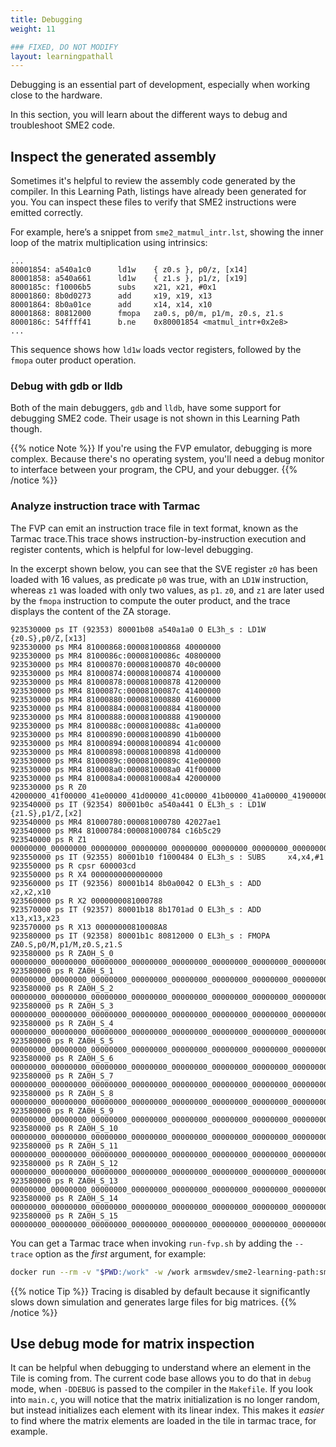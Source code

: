 ```yaml
---
title: Debugging
weight: 11

### FIXED, DO NOT MODIFY
layout: learningpathall
---
```


Debugging is an essential part of development, especially when working close to the hardware.

In this section, you will learn about the different ways to debug and troubleshoot SME2 code.

## Inspect the generated assembly

Sometimes it's helpful to review the assembly code generated by the compiler. In this Learning Path, listings have already been generated for you. You can inspect these files to verify that SME2 instructions were emitted correctly.

For example, here’s a snippet from `sme2_matmul_intr.lst`, showing the inner loop of the matrix multiplication using intrinsics:

```TXT
...
80001854: a540a1c0      ld1w    { z0.s }, p0/z, [x14]
80001858: a540a661      ld1w    { z1.s }, p1/z, [x19]
8000185c: f10006b5      subs    x21, x21, #0x1
80001860: 8b0d0273      add     x19, x19, x13
80001864: 8b0a01ce      add     x14, x14, x10
80001868: 80812000      fmopa   za0.s, p0/m, p1/m, z0.s, z1.s
8000186c: 54ffff41      b.ne    0x80001854 <matmul_intr+0x2e8>
...
```
This sequence shows how `ld1w` loads vector registers, followed by the `fmopa` outer product operation.

### Debug with gdb or lldb

Both of the main debuggers, `gdb` and `lldb`, have some support for debugging SME2 code. Their usage is not shown in this Learning Path though.

{{% notice Note %}}
If you're using the FVP emulator, debugging is more complex. Because there's no operating system, you'll need a debug monitor to interface between your program, the CPU, and your debugger.
{{% /notice %}}

### Analyze instruction trace with Tarmac

The FVP can emit an instruction trace file in text format, known as the Tarmac trace.This trace shows instruction-by-instruction execution and register contents, which is helpful for low-level debugging.

In the excerpt shown below, you can see that the SVE register `z0` has been loaded with 16 values, as predicate `p0` was true, with an `LD1W` instruction, whereas `z1` was loaded with only two values, as `p1`. `z0`, and `z1` are later used by the `fmopa` instruction to compute the outer
product, and the trace displays the content of the ZA storage.

```TXT
923530000 ps IT (92353) 80001b08 a540a1a0 O EL3h_s : LD1W     {z0.S},p0/Z,[x13]
923530000 ps MR4 81000868:000081000868 40000000
923530000 ps MR4 8100086c:00008100086c 40800000
923530000 ps MR4 81000870:000081000870 40c00000
923530000 ps MR4 81000874:000081000874 41000000
923530000 ps MR4 81000878:000081000878 41200000
923530000 ps MR4 8100087c:00008100087c 41400000
923530000 ps MR4 81000880:000081000880 41600000
923530000 ps MR4 81000884:000081000884 41800000
923530000 ps MR4 81000888:000081000888 41900000
923530000 ps MR4 8100088c:00008100088c 41a00000
923530000 ps MR4 81000890:000081000890 41b00000
923530000 ps MR4 81000894:000081000894 41c00000
923530000 ps MR4 81000898:000081000898 41d00000
923530000 ps MR4 8100089c:00008100089c 41e00000
923530000 ps MR4 810008a0:0000810008a0 41f00000
923530000 ps MR4 810008a4:0000810008a4 42000000
923530000 ps R Z0 42000000_41f00000_41e00000_41d00000_41c00000_41b00000_41a00000_41900000_41800000_41600000_41400000_41200000_41000000_40c00000_40800000_40000000
923540000 ps IT (92354) 80001b0c a540a441 O EL3h_s : LD1W     {z1.S},p1/Z,[x2]
923540000 ps MR4 81000780:000081000780 42027ae1
923540000 ps MR4 81000784:000081000784 c16b5c29
923540000 ps R Z1 00000000_00000000_00000000_00000000_00000000_00000000_00000000_00000000_00000000_00000000_00000000_00000000_00000000_00000000_c16b5c29_42027ae1
923550000 ps IT (92355) 80001b10 f1000484 O EL3h_s : SUBS     x4,x4,#1
923550000 ps R cpsr 600003cd
923550000 ps R X4 0000000000000000
923560000 ps IT (92356) 80001b14 8b0a0042 O EL3h_s : ADD      x2,x2,x10
923560000 ps R X2 0000000081000788
923570000 ps IT (92357) 80001b18 8b1701ad O EL3h_s : ADD      x13,x13,x23
923570000 ps R X13 00000000810008A8
923580000 ps IT (92358) 80001b1c 80812000 O EL3h_s : FMOPA    ZA0.S,p0/M,p1/M,z0.S,z1.S
923580000 ps R ZA0H_S_0 00000000_00000000_00000000_00000000_00000000_00000000_00000000_00000000_00000000_00000000_00000000_00000000_00000000_00000000_4190147b_42bd23d7
923580000 ps R ZA0H_S_1 00000000_00000000_00000000_00000000_00000000_00000000_00000000_00000000_00000000_00000000_00000000_00000000_00000000_00000000_42a6e668_435a7852
923580000 ps R ZA0H_S_2 00000000_00000000_00000000_00000000_00000000_00000000_00000000_00000000_00000000_00000000_00000000_00000000_00000000_00000000_4314e3d7_43ab2f5c
923580000 ps R ZA0H_S_3 00000000_00000000_00000000_00000000_00000000_00000000_00000000_00000000_00000000_00000000_00000000_00000000_00000000_00000000_4356547c_43e92290
923580000 ps R ZA0H_S_4 00000000_00000000_00000000_00000000_00000000_00000000_00000000_00000000_00000000_00000000_00000000_00000000_00000000_00000000_438be28f_44138ae2
923580000 ps R ZA0H_S_5 00000000_00000000_00000000_00000000_00000000_00000000_00000000_00000000_00000000_00000000_00000000_00000000_00000000_00000000_43ac9ae1_4432847b
923580000 ps R ZA0H_S_6 00000000_00000000_00000000_00000000_00000000_00000000_00000000_00000000_00000000_00000000_00000000_00000000_00000000_00000000_43cd5334_44517e15
923580000 ps R ZA0H_S_7 00000000_00000000_00000000_00000000_00000000_00000000_00000000_00000000_00000000_00000000_00000000_00000000_00000000_00000000_43ee0b86_447077ae
923580000 ps R ZA0H_S_8 00000000_00000000_00000000_00000000_00000000_00000000_00000000_00000000_00000000_00000000_00000000_00000000_00000000_00000000_440761eb_4487b8a4
923580000 ps R ZA0H_S_9 00000000_00000000_00000000_00000000_00000000_00000000_00000000_00000000_00000000_00000000_00000000_00000000_00000000_00000000_4417be14_44973571
923580000 ps R ZA0H_S_10 00000000_00000000_00000000_00000000_00000000_00000000_00000000_00000000_00000000_00000000_00000000_00000000_00000000_00000000_44281a3e_44a6b23e
923580000 ps R ZA0H_S_11 00000000_00000000_00000000_00000000_00000000_00000000_00000000_00000000_00000000_00000000_00000000_00000000_00000000_00000000_44387667_44b62f0a
923580000 ps R ZA0H_S_12 00000000_00000000_00000000_00000000_00000000_00000000_00000000_00000000_00000000_00000000_00000000_00000000_00000000_00000000_4448d28f_44c5abd7
923580000 ps R ZA0H_S_13 00000000_00000000_00000000_00000000_00000000_00000000_00000000_00000000_00000000_00000000_00000000_00000000_00000000_00000000_44592eb8_44d528a4
923580000 ps R ZA0H_S_14 00000000_00000000_00000000_00000000_00000000_00000000_00000000_00000000_00000000_00000000_00000000_00000000_00000000_00000000_44698ae1_44e4a571
923580000 ps R ZA0H_S_15 00000000_00000000_00000000_00000000_00000000_00000000_00000000_00000000_00000000_00000000_00000000_00000000_00000000_00000000_4479e70a_44f4223e
```

You can get a Tarmac trace when invoking `run-fvp.sh` by adding the `--trace` option as the *first* argument, for example:

```BASH
docker run --rm -v "$PWD:/work" -w /work armswdev/sme2-learning-path:sme2-environment-v2 ./run-fvp.sh --trace sme2_matmul_asm
```

{{% notice Tip %}}
Tracing is disabled by default because it significantly slows down simulation and generates large files for big matrices.
{{% /notice %}}

## Use debug mode for matrix inspection

It can be helpful when debugging to understand where an element in the Tile is coming from. The current code base allows you to do that in `debug` mode, when `-DDEBUG` is passed to the compiler in the `Makefile`. If you look into `main.c`, you will notice that the matrix initialization is no
longer random, but instead initializes each element with its linear index. This makes it *easier* to find where the matrix elements are loaded in the tile in tarmac trace, for example.
